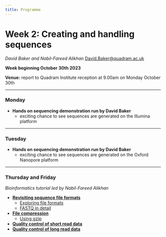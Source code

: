 ```yaml
---
title: Programme
---
```



# Week 2: Creating and handling sequences
_David Baker and Nabil-Fareed Alikhan_ 
David.Baker@quadram.ac.uk

**Week beginning October 30th 2023**

**Venue:** report to Quadram Institute reception at 9.00am on Monday October 30th

***

### Monday

- **Hands on sequencing demonstration run by David Baker**
 	-	exciting chance to see sequences are generated on the Illumina platform

***

### Tuesday 
- **Hands on sequencing demonstration run by David Baker**
 	-	exciting chance to see sequences are generated on the Oxford Nanopore platform

***

### Thursday and Friday

_Bioinformatics tutorial led by Nabil-Fareed Alikhan_

* **[Revisiting sequence file formats]({{site.baseurl}}/modules/sequencing/sequence-data/)**
    * [Exploring file formats](/seq-data/file-formats)
    * [FASTQ in detail](/seq-data/fastq-in-detail) 
* **[File compression]({{site.baseurl}}/modules/sequencing/file-compression/)**
    * [Using gzip](/seq-data/using-gzip)
* **[Quality control of short read data]({{site.baseurl}}/modules/sequencing/short-read-qc)**
* **[Quality control of long read data]({{site.baseurl}}/modules/sequencing/long-read-qc)**

